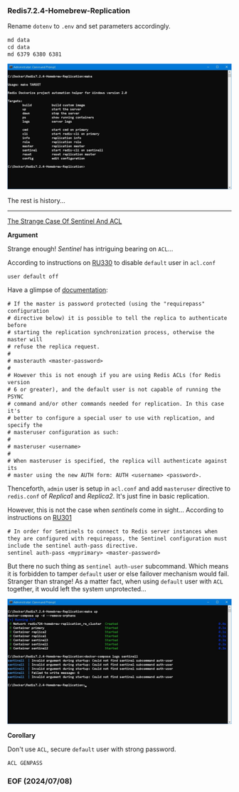### Redis7.2.4-Homebrew-Replication

Rename `dotenv` to `.env` and set parameters accordingly. 

```
md data 
cd data 
md 6379 6380 6381 
```

![alt make](make.JPG)

The rest is history... 

---
[The Strange Case Of Sentinel And ACL](https://www.gutenberg.org/files/43/43-h/43-h.htm)

**Argument**

Strange enough! *Sentinel* has intriguing bearing on `ACL`... 

According to instructions on [RU330](https://redis.io/university/courses/ru330/) to disable `default` user in `acl.conf` 
```
user default off 
```

Have a glimpse of [documentation](https://redis.io/docs/latest/operate/oss_and_stack/management/config/): 
```
# If the master is password protected (using the "requirepass" configuration
# directive below) it is possible to tell the replica to authenticate before
# starting the replication synchronization process, otherwise the master will
# refuse the replica request.
#
# masterauth <master-password>
#
# However this is not enough if you are using Redis ACLs (for Redis version
# 6 or greater), and the default user is not capable of running the PSYNC
# command and/or other commands needed for replication. In this case it's
# better to configure a special user to use with replication, and specify the
# masteruser configuration as such:
#
# masteruser <username>
#
# When masteruser is specified, the replica will authenticate against its
# master using the new AUTH form: AUTH <username> <password>.
```

Thenceforth, `admin` user is setup in `acl.conf` and add `masteruser` directive to `redis.conf` of *Replica1* and *Replica2*. It's just fine in basic replication. 

However, this is not the case when *sentinels* come in sight... According to instructions on [RU301](https://redis.io/university/courses/ru301/) 
```
# In order for Sentinels to connect to Redis server instances when they are configured with requirepass, the Sentinel configuration must include the sentinel auth-pass directive.
sentinel auth-pass <myprimary> <master-password>
```

But there no such thing as `sentinel auth-user` subcommand. Which means it is forbidden to tamper `default` user or else failover mechanism would fail. Stranger than strange! As a matter fact, when using `default` user with `ACL` together, it would left the system unprotected...

![alt sentinel subcommand auth-user](img/sentinel-auth-user.JPG)


**Corollary**

Don't use `ACL`, secure `default` user with strong password. 
```
ACL GENPASS 
```

### EOF (2024/07/08)